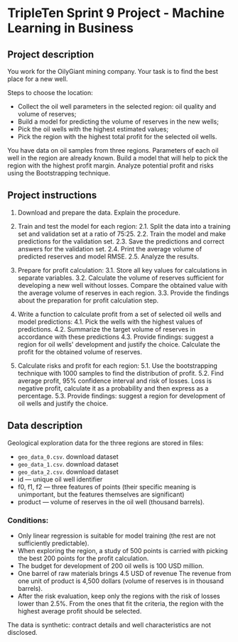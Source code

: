 # TripleTen Sprint 9 Project - Machine Learning in Business

## Project description
You work for the OilyGiant mining company. Your task is to find the best place for a new well.

Steps to choose the location:
- Collect the oil well parameters in the selected region: oil quality and volume of reserves;
- Build a model for predicting the volume of reserves in the new wells;
- Pick the oil wells with the highest estimated values;
- Pick the region with the highest total profit for the selected oil wells.

You have data on oil samples from three regions. Parameters of each oil well in the region are already known. Build a model that will help to pick the region with the highest profit margin. Analyze potential profit and risks using the Bootstrapping technique.

## Project instructions
1. Download and prepare the data. Explain the procedure.

2. Train and test the model for each region:
 2.1. Split the data into a training set and validation set at a ratio of 75:25.
 2.2. Train the model and make predictions for the validation set.
 2.3. Save the predictions and correct answers for the validation set.
 2.4. Print the average volume of predicted reserves and model RMSE.
 2.5. Analyze the results.

3. Prepare for profit calculation:
 3.1. Store all key values for calculations in separate variables.
 3.2. Calculate the volume of reserves sufficient for developing a new well without losses. Compare the obtained value with the average volume of reserves in each region.
 3.3. Provide the findings about the preparation for profit calculation step.

4. Write a function to calculate profit from a set of selected oil wells and model predictions:
 4.1. Pick the wells with the highest values of predictions. 
 4.2. Summarize the target volume of reserves in accordance with these predictions
 4.3. Provide findings: suggest a region for oil wells' development and justify the choice. Calculate the profit for the obtained volume of reserves.

5. Calculate risks and profit for each region:
 5.1. Use the bootstrapping technique with 1000 samples to find the distribution of profit.
 5.2. Find average profit, 95% confidence interval and risk of losses. Loss is negative profit, calculate it as a probability and then express as a percentage.
 5.3. Provide findings: suggest a region for development of oil wells and justify the choice.

## Data description
Geological exploration data for the three regions are stored in files:

- `geo_data_0.csv`. download dataset
- `geo_data_1.csv`. download dataset
- `geo_data_2.csv`. download dataset
- id — unique oil well identifier
- f0, f1, f2 — three features of points (their specific meaning is unimportant, but the features themselves are significant)
- product — volume of reserves in the oil well (thousand barrels).

### Conditions:
- Only linear regression is suitable for model training (the rest are not sufficiently predictable).
- When exploring the region, a study of 500 points is carried with picking the best 200 points for the profit calculation.
- The budget for development of 200 oil wells is 100 USD million.
- One barrel of raw materials brings 4.5 USD of revenue The revenue from one unit of product is 4,500 dollars (volume of reserves is in thousand barrels).
- After the risk evaluation, keep only the regions with the risk of losses lower than 2.5%. From the ones that fit the criteria, the region with the highest average profit should be selected.

The data is synthetic: contract details and well characteristics are not disclosed.